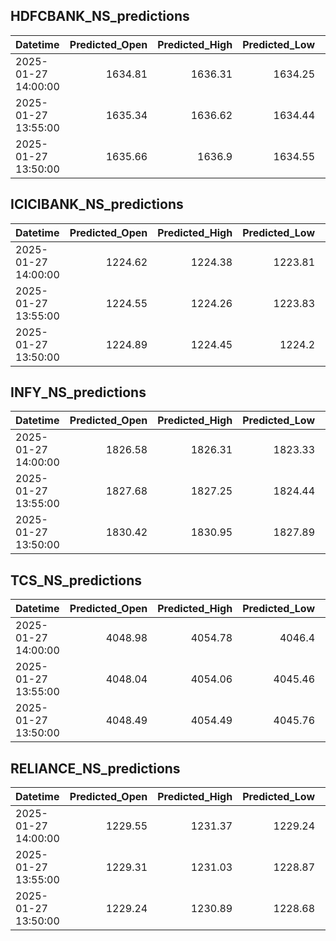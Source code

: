 ## HDFCBANK_NS_predictions
| Datetime            |   Predicted_Open |   Predicted_High |   Predicted_Low |   Predicted_Close |   Predicted_Volume |
|:--------------------|-----------------:|-----------------:|----------------:|------------------:|-------------------:|
| 2025-01-27 14:00:00 |          1634.81 |          1636.31 |         1634.25 |           1634.86 |             183557 |
| 2025-01-27 13:55:00 |          1635.34 |          1636.62 |         1634.44 |           1635.04 |             210878 |
| 2025-01-27 13:50:00 |          1635.66 |          1636.9  |         1634.55 |           1635.13 |             232333 |

## ICICIBANK_NS_predictions
| Datetime            |   Predicted_Open |   Predicted_High |   Predicted_Low |   Predicted_Close |   Predicted_Volume |
|:--------------------|-----------------:|-----------------:|----------------:|------------------:|-------------------:|
| 2025-01-27 14:00:00 |          1224.62 |          1224.38 |         1223.81 |           1224.1  |            84269.1 |
| 2025-01-27 13:55:00 |          1224.55 |          1224.26 |         1223.83 |           1224.04 |            81185.3 |
| 2025-01-27 13:50:00 |          1224.89 |          1224.45 |         1224.2  |           1224.22 |            79278.1 |

## INFY_NS_predictions
| Datetime            |   Predicted_Open |   Predicted_High |   Predicted_Low |   Predicted_Close |   Predicted_Volume |
|:--------------------|-----------------:|-----------------:|----------------:|------------------:|-------------------:|
| 2025-01-27 14:00:00 |          1826.58 |          1826.31 |         1823.33 |           1824.7  |           113640   |
| 2025-01-27 13:55:00 |          1827.68 |          1827.25 |         1824.44 |           1825.71 |           109654   |
| 2025-01-27 13:50:00 |          1830.42 |          1830.95 |         1827.89 |           1828.89 |            88304.1 |

## TCS_NS_predictions
| Datetime            |   Predicted_Open |   Predicted_High |   Predicted_Low |   Predicted_Close |   Predicted_Volume |
|:--------------------|-----------------:|-----------------:|----------------:|------------------:|-------------------:|
| 2025-01-27 14:00:00 |          4048.98 |          4054.78 |         4046.4  |           4049.58 |            28737.6 |
| 2025-01-27 13:55:00 |          4048.04 |          4054.06 |         4045.46 |           4048.82 |            28269.6 |
| 2025-01-27 13:50:00 |          4048.49 |          4054.49 |         4045.76 |           4049.23 |            27756.8 |

## RELIANCE_NS_predictions
| Datetime            |   Predicted_Open |   Predicted_High |   Predicted_Low |   Predicted_Close |   Predicted_Volume |
|:--------------------|-----------------:|-----------------:|----------------:|------------------:|-------------------:|
| 2025-01-27 14:00:00 |          1229.55 |          1231.37 |         1229.24 |           1230.05 |            79795.3 |
| 2025-01-27 13:55:00 |          1229.31 |          1231.03 |         1228.87 |           1229.69 |            83652.2 |
| 2025-01-27 13:50:00 |          1229.24 |          1230.89 |         1228.68 |           1229.56 |            89027.5 |

